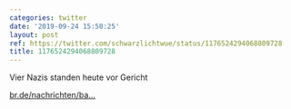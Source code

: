 ```yaml
---
categories: twitter
date: '2019-09-24 15:50:25'
layout: post
ref: https://twitter.com/schwarzlichtwue/status/1176524294068809728
title: 1176524294068809728
---
```

Vier Nazis standen heute vor Gericht

[br.de/nachrichten/ba…](https://www.br.de/nachrichten/bayern/hohe-geldstrafen-wegen-volksverhetzung-bei-faschingszug,RczGDmW) 